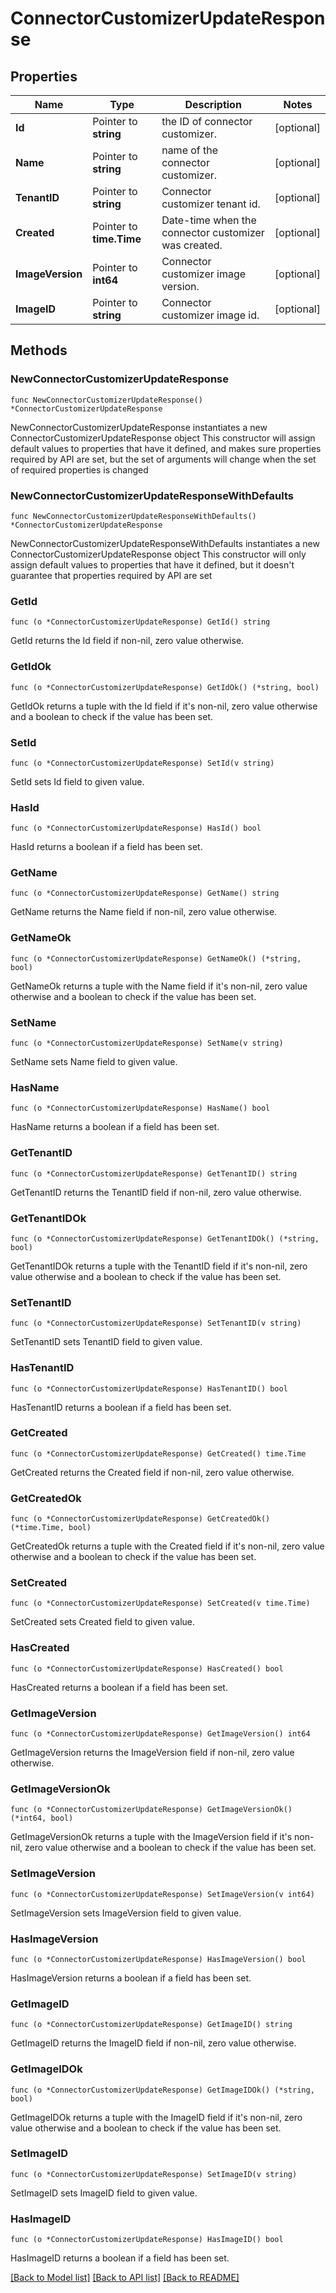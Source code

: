 # ConnectorCustomizerUpdateResponse

## Properties

Name | Type | Description | Notes
------------ | ------------- | ------------- | -------------
**Id** | Pointer to **string** | the ID of connector customizer. | [optional] 
**Name** | Pointer to **string** | name of the connector customizer. | [optional] 
**TenantID** | Pointer to **string** | Connector customizer tenant id. | [optional] 
**Created** | Pointer to **time.Time** | Date-time when the connector customizer was created. | [optional] 
**ImageVersion** | Pointer to **int64** | Connector customizer image version. | [optional] 
**ImageID** | Pointer to **string** | Connector customizer image id. | [optional] 

## Methods

### NewConnectorCustomizerUpdateResponse

`func NewConnectorCustomizerUpdateResponse() *ConnectorCustomizerUpdateResponse`

NewConnectorCustomizerUpdateResponse instantiates a new ConnectorCustomizerUpdateResponse object
This constructor will assign default values to properties that have it defined,
and makes sure properties required by API are set, but the set of arguments
will change when the set of required properties is changed

### NewConnectorCustomizerUpdateResponseWithDefaults

`func NewConnectorCustomizerUpdateResponseWithDefaults() *ConnectorCustomizerUpdateResponse`

NewConnectorCustomizerUpdateResponseWithDefaults instantiates a new ConnectorCustomizerUpdateResponse object
This constructor will only assign default values to properties that have it defined,
but it doesn't guarantee that properties required by API are set

### GetId

`func (o *ConnectorCustomizerUpdateResponse) GetId() string`

GetId returns the Id field if non-nil, zero value otherwise.

### GetIdOk

`func (o *ConnectorCustomizerUpdateResponse) GetIdOk() (*string, bool)`

GetIdOk returns a tuple with the Id field if it's non-nil, zero value otherwise
and a boolean to check if the value has been set.

### SetId

`func (o *ConnectorCustomizerUpdateResponse) SetId(v string)`

SetId sets Id field to given value.

### HasId

`func (o *ConnectorCustomizerUpdateResponse) HasId() bool`

HasId returns a boolean if a field has been set.

### GetName

`func (o *ConnectorCustomizerUpdateResponse) GetName() string`

GetName returns the Name field if non-nil, zero value otherwise.

### GetNameOk

`func (o *ConnectorCustomizerUpdateResponse) GetNameOk() (*string, bool)`

GetNameOk returns a tuple with the Name field if it's non-nil, zero value otherwise
and a boolean to check if the value has been set.

### SetName

`func (o *ConnectorCustomizerUpdateResponse) SetName(v string)`

SetName sets Name field to given value.

### HasName

`func (o *ConnectorCustomizerUpdateResponse) HasName() bool`

HasName returns a boolean if a field has been set.

### GetTenantID

`func (o *ConnectorCustomizerUpdateResponse) GetTenantID() string`

GetTenantID returns the TenantID field if non-nil, zero value otherwise.

### GetTenantIDOk

`func (o *ConnectorCustomizerUpdateResponse) GetTenantIDOk() (*string, bool)`

GetTenantIDOk returns a tuple with the TenantID field if it's non-nil, zero value otherwise
and a boolean to check if the value has been set.

### SetTenantID

`func (o *ConnectorCustomizerUpdateResponse) SetTenantID(v string)`

SetTenantID sets TenantID field to given value.

### HasTenantID

`func (o *ConnectorCustomizerUpdateResponse) HasTenantID() bool`

HasTenantID returns a boolean if a field has been set.

### GetCreated

`func (o *ConnectorCustomizerUpdateResponse) GetCreated() time.Time`

GetCreated returns the Created field if non-nil, zero value otherwise.

### GetCreatedOk

`func (o *ConnectorCustomizerUpdateResponse) GetCreatedOk() (*time.Time, bool)`

GetCreatedOk returns a tuple with the Created field if it's non-nil, zero value otherwise
and a boolean to check if the value has been set.

### SetCreated

`func (o *ConnectorCustomizerUpdateResponse) SetCreated(v time.Time)`

SetCreated sets Created field to given value.

### HasCreated

`func (o *ConnectorCustomizerUpdateResponse) HasCreated() bool`

HasCreated returns a boolean if a field has been set.

### GetImageVersion

`func (o *ConnectorCustomizerUpdateResponse) GetImageVersion() int64`

GetImageVersion returns the ImageVersion field if non-nil, zero value otherwise.

### GetImageVersionOk

`func (o *ConnectorCustomizerUpdateResponse) GetImageVersionOk() (*int64, bool)`

GetImageVersionOk returns a tuple with the ImageVersion field if it's non-nil, zero value otherwise
and a boolean to check if the value has been set.

### SetImageVersion

`func (o *ConnectorCustomizerUpdateResponse) SetImageVersion(v int64)`

SetImageVersion sets ImageVersion field to given value.

### HasImageVersion

`func (o *ConnectorCustomizerUpdateResponse) HasImageVersion() bool`

HasImageVersion returns a boolean if a field has been set.

### GetImageID

`func (o *ConnectorCustomizerUpdateResponse) GetImageID() string`

GetImageID returns the ImageID field if non-nil, zero value otherwise.

### GetImageIDOk

`func (o *ConnectorCustomizerUpdateResponse) GetImageIDOk() (*string, bool)`

GetImageIDOk returns a tuple with the ImageID field if it's non-nil, zero value otherwise
and a boolean to check if the value has been set.

### SetImageID

`func (o *ConnectorCustomizerUpdateResponse) SetImageID(v string)`

SetImageID sets ImageID field to given value.

### HasImageID

`func (o *ConnectorCustomizerUpdateResponse) HasImageID() bool`

HasImageID returns a boolean if a field has been set.


[[Back to Model list]](../README.md#documentation-for-models) [[Back to API list]](../README.md#documentation-for-api-endpoints) [[Back to README]](../README.md)


